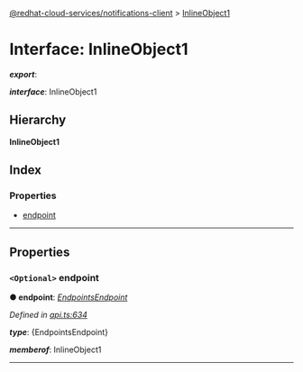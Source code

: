 [@redhat-cloud-services/notifications-client](../README.md) > [InlineObject1](../interfaces/inlineobject1.md)

# Interface: InlineObject1

*__export__*: 

*__interface__*: InlineObject1

## Hierarchy

**InlineObject1**

## Index

### Properties

* [endpoint](inlineobject1.md#endpoint)

---

## Properties

<a id="endpoint"></a>

### `<Optional>` endpoint

**● endpoint**: *[EndpointsEndpoint](endpointsendpoint.md)*

*Defined in [api.ts:634](https://github.com/RedHatInsights/javascript-clients/blob/master/packages/hooks/api.ts#L634)*

*__type__*: {EndpointsEndpoint}

*__memberof__*: InlineObject1

___

